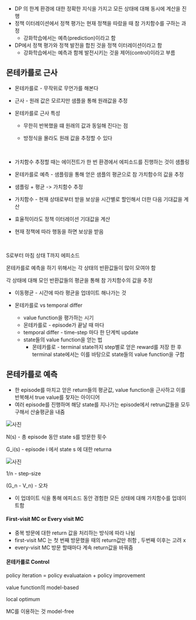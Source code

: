 - DP 의 한계 환경에 대한 정확한 지식을 가지고 모든 상태에 대해 동시에 계산을 진행
- 정책 이터레이션에서 정책 평가는 현재 정책을 따랐을 때 참 가치함수를 구하는 과정
  - 강화학습에서는 예측(prediction)이라고 함
- DP에서 정책 평가와 정책 발전을 합친 것을 정책 이터레이션이라고 함
  - 강화학습에서는 예측과 함께 발전시키는 것을 제어(control)이라고 부름

## 몬테카를로 근사

- 몬테카를로 - 무작위로 무언가를 해본다

- 근사 - 원래 값은 모르지만 샘플을 통해 원래값을 추정

- 몬테카를로 근사 특성 

  - 무한히 반복했을 떄 원래의 값과 동일해 진다는 점

  - 방정식을 몰라도 원래 값을 추정할 수 있다

<br>

- 가치함수 추정할 때는 에이전트가 한 번 환경에서 에피소드를 진행하는 것이 샘플링
- 몬테카를로 예측 - 샘플링을 통해 얻은 샘플의 평균으로 참 가치함수의 값을 추정

- 샘플링 + 평균 -> 가치함수 추정

- 가치함수 - 현재 상태로부터 받을 보상을 시간별로 할인해서 더한 다음 기대값을 계산

- 효율적이라도 정책 이터레이션 기대값을 계산
- 현재 정책에 따라 행동을 하면 보상을 받음

<br>

S로부터 마침 상태 T까지 에피소드

몬테카를로 예측을 하기 위해서는 각 상태의 반환값들이 많이 모여야 함

각 상태에 대해 모인 반환값들의 평균을 통해 참 가치함수의 값을 추정

- 이동평균 - 시간에 따라 평균을 업데이트 해나가는 것



- 몬테카를로 vs temporal differ
  -  value function을 평가하는 시기
    - 몬테카를로 - episode가 끝날 때 마다
    - temporal differ - time-step 마다 한 단계씩 update
  - state들의 value function을 얻는 법
    - 몬테카를로 - terminal state까지 step별로 얻은 reward를 저장 한 후 terminal state에서는 이를 바탕으로 state들의 value function을 구함

## 몬테카를로 예측

- 한 episode를 마치고 얻은 return들의 평균값, value function을 근사하고 이를 반복해서 true value를 찾자는 아이디어
- 여러 episode를 진행하며 해당 state를 지나가는 episode에서 retrun값들을 모두 구해서 산술평균을 내줌

![사진](https://t1.daumcdn.net/cfile/tistory/99409F465A4A167736)

N(s) - 총 episode 동안 state s를 방문한 횟수

G_i(s) - episode i 에서 state s 에 대한 returna 

![사진](https://t1.daumcdn.net/cfile/tistory/99CB534B5A4A1D852F)

1/n - step-size

(G_n - V_n) - 오차

- 이 업데이트 식을 통해 에피소드 동안 경험한 모든 상태에 대해 가치함수를 업데이트함

#### First-visit MC or Every visit MC

- 중복 방문에 대한 return 값을 처리하는 방식에 따라 나뉨
- first-visit MC 는 첫 번째 방문했을 때의 return값만 취함 , 두번째 이후는 고려 x
- every-visit MC 방문 할때마다 계속 return값을 바꿔줌

#### 몬테카를로 Control

policy iteration = policy evaluataion + policy improvement



value function의 model-based

local optimum



MC를 이용하는 것 model-free
